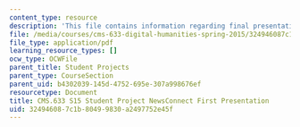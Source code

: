 ```yaml
---
content_type: resource
description: 'This file contains information regarding final presentation. '
file: /media/courses/cms-633-digital-humanities-spring-2015/324946087c1b80499830a2497752e45f_MITCMS_633S15_FinalPres.pdf
file_type: application/pdf
learning_resource_types: []
ocw_type: OCWFile
parent_title: Student Projects
parent_type: CourseSection
parent_uid: b4302039-145d-4752-695e-307a998676ef
resourcetype: Document
title: CMS.633 S15 Student Project NewsConnect First Presentation
uid: 32494608-7c1b-8049-9830-a2497752e45f
---
```

